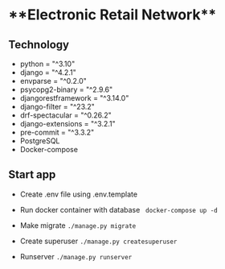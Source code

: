 <H1>**Electronic Retail Network**</H1>

<h2>Technology</h2>

* python = "^3.10"
* django = "^4.2.1"
* envparse = "^0.2.0"
* psycopg2-binary = "^2.9.6"
* djangorestframework = "^3.14.0"
* django-filter = "^23.2"
* drf-spectacular = "^0.26.2"
* django-extensions = "^3.2.1"
* pre-commit = "^3.3.2"
* PostgreSQL
* Docker-compose

<h2>Start app</h2>

* Create .env file using .env.template
* Run docker container with database
` docker-compose up -d`
* Make migrate
`./manage.py migrate`

* Create superuser
`./manage.py createsuperuser`

* Runserver
`./manage.py runserver`
